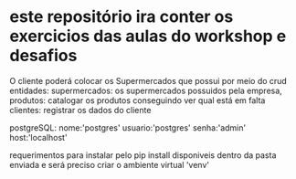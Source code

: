 # este repositório ira conter os exercicios das aulas do workshop e desafios
O cliente poderá colocar os Supermercados que possui por meio do crud
entidades: 
supermercados: os supermercados possuidos pela empresa,
produtos: catalogar os produtos conseguindo ver qual está em falta
clientes: registrar os dados do cliente

postgreSQL: 
nome:'postgres'
usuario:'postgres'
senha:'admin'
host:'localhost'

requerimentos para instalar pelo pip install disponiveis dentro da pasta enviada e será preciso criar o ambiente virtual 'venv'
